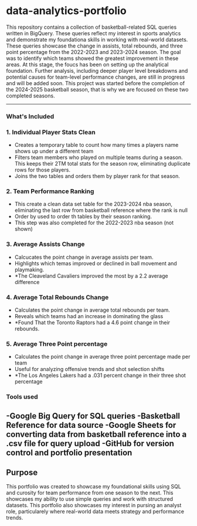 # data-analytics-portfolio
This repository contains a collection of basketball-related SQL queries written in BigQuery. These queries reflect my interest in sports analytics and demonstrate my foundationa skills in working with real-world datasets. These queries showcase the change in assists, total rebounds, and three point percentage from the 2022-2023 and 2023-2024 season. The goal was to identify which teams showed the greatest improvement in these areas. 
At this stage, the foucs has been on setting up the analytical foundation. Further analysis, including deeper player level breakdowns and potential causes for team-level performance changes, are still in progress and will be added soon. This project was started before the completion of the 2024-2025 basketball season, that is why we are focused on these two completed seasons. 

 
---

### What's Included

### 1. Individual Player Stats Clean
- Creates a temporary table to count how many times a players name shows up under a different team
- Filters team members who played on multiple teams during a season. This keeps their 2TM total stats for the season row, eliminating duplicate rows for those players. 
- Joins the two tables and orders them by player rank for that season.

### 2. Team Performance Ranking
- This create a clean data set table for the 2023-2024 nba season, eliminating the last row from basketball reference where the rank is null
- Order by used to order th tables by their season ranking.
- This step was also completed for the 2022-2023 nba season (not shown)

### 3. Average Assists Change
- Calcucates the point change in average assists per team.
- Highlights which temas improved or declined in ball movement and playmaking.
- *The Cleaveland Cavaliers improved the most by a 2.2 average difference

### 4. Average Total Rebounds Change
- Calculates the point change in average total rebounds per team.
- Reveals which teams had an increase in dominating the glass 
- *Found That the Toronto Raptors had a 4.6 point change in their rebounds.

### 5. Average Three Point percentage
- Calculates the point change in average three point percentage made per team
- Useful for analyzing offensive trends and shot selection shifts 
-  *The Los Angeles Lakers had a .031 percent change in their three shot percentage

### Tools used
-**Google Big Query** for SQL queries
-**Basketball Reference** for data source
-**Google Sheets** for converting data from basketball reference into a .csv file for query upload
-**GitHub** for version control and portfolio presentation
---

## Purpose
This portfolio was created to showcase my foundational skills using SQL and curosity for team performance from one season to the next. This showcases my ability to use simple queries and work with structured datasets. This portfolio also showcases my interest in pursing an analyst role, particularely where real-world data meets strategy and performance trends.
